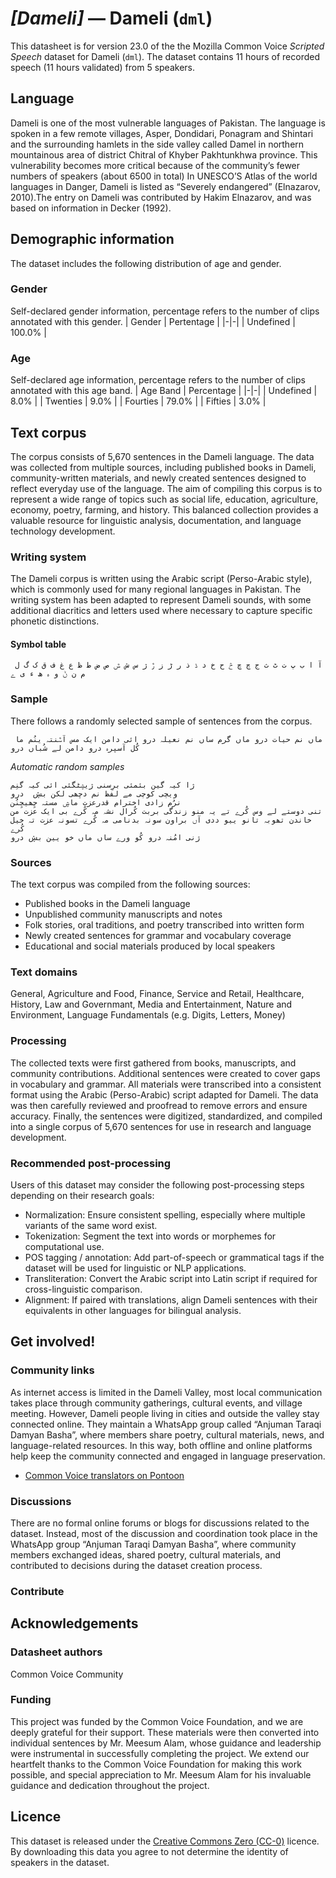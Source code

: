 # *[Dameli]* &mdash; Dameli (`dml`)
This datasheet is for version 23.0 of the the Mozilla Common Voice *Scripted Speech* dataset 
for Dameli (`dml`). The dataset contains 11 hours of recorded
speech (11 hours validated) from 5 speakers.

## Language
Dameli is one of the most vulnerable languages of Pakistan. The language is spoken in a few remote villages, Asper, Dondidari, Ponagram and Shintari and the surrounding hamlets in the side valley called Damel in northern mountainous area of district Chitral of Khyber Pakhtunkhwa province. This vulnerability becomes more critical because of the community’s fewer numbers of speakers (about 6500 in total) In UNESCO’S  Atlas of the world languages in Danger, Dameli is listed as “Severely endangered” (Elnazarov, 2010).The entry on Dameli was contributed by Hakim Elnazarov, and was based on information in Decker (1992).
<!-- {{LANGUAGE_DESCRIPTION}} -->
<!-- Provide a brief (1-2 paragraph) description of your language -->
<!-- ### Variants -->
<!-- {{VARIANT_DESCRIPTION}} -->
<!-- @ OPTIONAL @ -->
<!-- Describe the variants (MCV variants) of your language -->
<!-- Original Answer: -->
<!-- The dataset represents a wide range of Dameli language usage across different domains. The collected material includes sentences and expressions from:  Economic life, Social interactions, Education, Agriculture and farming, Poetry and oral traditions, History and culture. These varieties ensure that the dataset captures the richness of the Dameli language, reflecting not only everyday communication but also specialized fields and traditional knowledge. -->

## Demographic information
The dataset includes the following distribution of age and gender.
<!-- You can get a lot of the information in this section from https://analyzer.cv-toolbox.web.tr/browse -->

### Gender
Self-declared gender information, percentage refers to the number of clips annotated with this gender.
| Gender | Pertentage |
|-|-|
| Undefined | 100.0% |
<!-- {{GENDER_TABLE}} -->
<!-- @ AUTOMATICALLY GENERATED @ -->
<!-- | Gender | Frequency |
|--------|-----------|
| male, masculine | ? |
| undeclared | ? |
| female, feminine | ? | -->

### Age
Self-declared age information, percentage refers to the number of clips annotated with this age band.
| Age Band | Percentage |
|-|-|
| Undefined | 8.0% |
| Twenties | 9.0% |
| Fourties | 79.0% |
| Fifties | 3.0% |
<!-- {{AGE_TABLE}} -->
<!-- @ AUTOMATICALLY GENERATED @ -->
<!-- | Age band | Frequency |
|----------|-----------|
| teens | ? |
| twenties | ? |
| thirties | ? |
| fourties | ? |
| fifties | ? |
   ...if other age ranges are present in your data, add rows... -->

## Text corpus
The corpus consists of 5,670 sentences in the Dameli language. The data was collected from multiple sources, including published books in Dameli, community-written materials, and newly created sentences designed to reflect everyday use of the language. The aim of compiling this corpus is to represent a wide range of topics such as social life, education, agriculture, economy, poetry, farming, and history. This balanced collection provides a valuable resource for linguistic analysis, documentation, and language technology development.
<!-- {{TEXT_CORPUS_DESCRIPTION}} -->
<!-- @ OPTIONAL @ -->
<!-- An overview of the text corpus, with information such as average length (in characters and words) of validated sentences. -->

### Writing system
The Dameli corpus is written using the Arabic script (Perso-Arabic style), which is commonly used for many regional languages in Pakistan. The writing system has been adapted to represent Dameli sounds, with some additional diacritics and letters used where necessary to capture specific phonetic distinctions.
<!-- {{WRITING_SYSTEM_DESCRIPTION}} -->
<!-- @ OPTIONAL @ -->
<!-- A description of the writing system (or writing systems) used in the text corpus -->

#### Symbol table
``` آ ا ب پ ت ٹ ث ج چ ڇ څ ح خ د ڈ ذ ر ڑ ز ڙ ژ س ش ݜ ص ض ط ظ ع غ ف ق ک گ ل م ن ݨ و ہ ھ ء ی ے```
<!-- {{ALPHABET_TABLE}} -->
<!-- @ OPTIONAL @ -->
<!-- If the writing system is alphabetic, you can include the valid alphabet here -->

### Sample
There follows a randomly selected sample of sentences from the corpus.
```
 ماں نم حیات درو ماں گرم ساں نم نعیلہ درو ائی دامن ایک مس آݜنتہ ینُم ما کُل آسپرہ درو دامن لے شُباں درو 
```

*Automatic random samples*

```
ژا کیہ گین بئمئی برِسنی ژیڜٹگئی ائی کیہ گنِم
ویچی کوچی مے لفظ نم دڇھی لکن بڜ  درو
نرُم زادی اخترام قدرعزت ماڜ مستہ ڇِھیڇِنُن
تنی دوستے لے وس کُرے تے یہ منو زندگی بربت کُرال نشہ مہ کُرے بی ایک عزت من خاندن تھوبہ تانو ییو ددی آں براون سونہ بدنامی مہ کُرے تسونہ عزت تہ خیل کُرے
ژنی امُنہ درو کُو ورے ساں ماں خو یین بڜ درو
```
<!-- {{SENTENCES_SAMPLE}} -->

### Sources
The text corpus was compiled from the following sources:  
* Published books in the Dameli language 
* Unpublished community manuscripts and notes 
* Folk stories, oral traditions, and poetry transcribed into written form 
* Newly created sentences for grammar and vocabulary coverage 
* Educational and social materials produced by local speakers
<!-- {{SOURCES_LIST}} -->
<!-- @ OPTIONAL @ -->
<!-- A list of sentence sources, can be curated to the top-N -->

### Text domains
General, Agriculture and Food, Finance, Service and Retail, Healthcare, History, Law and Governmant, Media and Entertainment, Nature and Environment, Language Fundamentals (e.g. Digits, Letters, Money)
<!-- {{TEXT_DOMAIN_DESCRIPTION}} -->
<!-- @ OPTIONAL @ -->
<!-- What text domains are represented in the corpus? -->

### Processing
The collected texts were first gathered from books, manuscripts, and community contributions. Additional sentences were created to cover gaps in vocabulary and grammar. All materials were transcribed into a consistent format using the Arabic (Perso-Arabic) script adapted for Dameli. The data was then carefully reviewed and proofread to remove errors and ensure accuracy. Finally, the sentences were digitized, standardized, and compiled into a single corpus of 5,670 sentences for use in research and language development.
<!-- {{PROCESSING_DESCRIPTION}} -->
<!-- @ OPTIONAL @ -->
<!-- How has the text data been processed -->

### Recommended post-processing
Users of this dataset may consider the following post-processing steps depending on their research goals:  
* Normalization: Ensure consistent spelling, especially where multiple variants of the same word exist. 
* Tokenization: Segment the text into words or morphemes for computational use. 
* POS tagging / annotation: Add part-of-speech or grammatical tags if the dataset will be used for linguistic or NLP applications. 
* Transliteration:  Convert the Arabic script into Latin script if required for cross-linguistic comparison. 
* Alignment: If paired with translations, align Dameli sentences with their equivalents in other languages for bilingual analysis.
<!-- {{RECOMMENDED_POSTPROCESSING_DESCRIPTION}} -->
<!-- @ OPTIONAL @ -->
<!-- What should people do before they use the data, for example Unicode normalisation -->

## Get involved!

### Community links
As internet access is limited in the Dameli Valley, most local communication takes place through community gatherings, cultural events, and village meeting. However, Dameli people living in cities and outside the valley stay connected online. They maintain a WhatsApp group called “Anjuman Taraqi Damyan Basha”, where members share poetry, cultural materials, news, and language-related resources. In this way, both offline and online platforms help keep the community connected and engaged in language preservation.
* [Common Voice translators on Pontoon](https://pontoon.mozilla.org/dml/common-voice/contributors/)
<!-- {{COMMUNITY_LINKS_LIST}} -->
<!-- @ OPTIONAL @ -->
<!-- Links to community chats / fora -->

### Discussions
There are no formal online forums or blogs for discussions related to the dataset. Instead, most of the discussion and coordination took place in the WhatsApp group “Anjuman Taraqi Damyan Basha”, where community members exchanged ideas, shared poetry, cultural materials, and contributed to decisions during the dataset creation process.
<!-- {{DISCUSSION_LINKS_LIST}} -->
<!-- @ OPTIONAL @ -->
<!-- Any links to discussions, for example on Discourse or other fora or blogs can be included here -->

### Contribute
<!-- {{CONTRIBUTE_LINKS_LIST}} -->
<!-- Here you can include links for how to contribute to the dataset -->

## Acknowledgements

### Datasheet authors
Common Voice Community
<!-- {{DATASHEET_AUTHORS_LIST}} -->
<!-- A list in the format of: Your Name <email@email.com> -->

### Funding
This project was funded by the Common Voice Foundation, and we are deeply grateful for their support. These materials were then converted into individual sentences by Mr. Meesum Alam, whose guidance and leadership were instrumental in successfully completing the project. We extend our heartfelt thanks to the Common Voice Foundation for making this work possible, and special appreciation to Mr. Meesum Alam for his invaluable guidance and dedication throughout the project.
<!-- {{FUNDING_DESCRIPTION}} -->
<!-- @ OPTIONAL @ -->
<!-- If you received any funding, you can include the acknowledgement here -->

## Licence
This dataset is released under the [Creative Commons Zero (CC-0)](https://creativecommons.org/public-domain/cc0/) licence. By downloading this data
you agree to not determine the identity of speakers in the dataset.